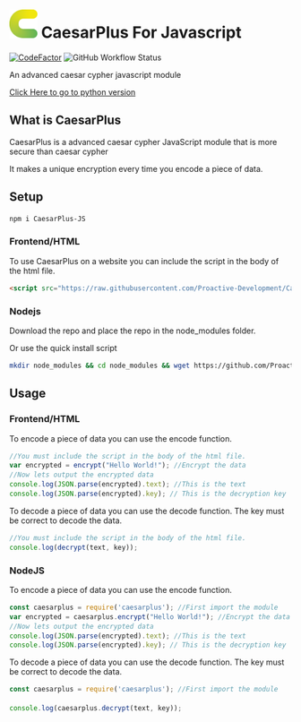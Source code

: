 # <img src="https://raw.githubusercontent.com/Proactive-Development/Logos/main/CaesarPlus/CaesarPlusJS.png" width="50px"/> CaesarPlus For Javascript
[![CodeFactor](https://www.codefactor.io/repository/github/proactive-development/caesarplus-js/badge)](https://www.codefactor.io/repository/github/proactive-development/caesarplus-js)
![GitHub Workflow Status](https://img.shields.io/github/workflow/status/Proactive-Development/CaesarPlus-JS/Node.js%20CI?style=flat)

An advanced caesar cypher javascript module

[Click Here to go to python version](https://github.com/Proactive-Development/CaesarPlus)
## What is CaesarPlus
CaesarPlus is a advanced caesar cypher JavaScript module that is more secure than caesar cypher 

It makes a unique encryption every time you encode a piece of data.

## Setup


```bash
npm i CaesarPlus-JS
```
### Frontend/HTML
To use CaesarPlus on a website you can include the script in the body of the html file.

```html
<script src="https://raw.githubusercontent.com/Proactive-Development/CaesarPlus-JS/main/src/web/caesarplus.js" async></script>
```

### Nodejs
Download the repo and place the repo in the node_modules folder.

Or use the quick install script

```bash
mkdir node_modules && cd node_modules && wget https://github.com/Proactive-Development/CaesarPlus-JS/archive/refs/heads/main.zip && unzip main.zip && rm main.zip && mv CaesarPlus-JS-main CaesarPlus 
```

## Usage

### Frontend/HTML

To encode a piece of data you can use the encode function.

```js
//You must include the script in the body of the html file.
var encrypted = encrypt("Hello World!"); //Encrypt the data
//Now lets output the encrypted data
console.log(JSON.parse(encrypted).text); //This is the text
console.log(JSON.parse(encrypted).key); // This is the decryption key
```
To decode a piece of data you can use the decode function. The key must be correct to decode the data.

```js
//You must include the script in the body of the html file.
console.log(decrypt(text, key));
```


### NodeJS
To encode a piece of data you can use the encode function.

```js
const caesarplus = require('caesarplus'); //First import the module
var encrypted = caesarplus.encrypt("Hello World!"); //Encrypt the data
//Now lets output the encrypted data
console.log(JSON.parse(encrypted).text); //This is the text
console.log(JSON.parse(encrypted).key); // This is the decryption key
```
To decode a piece of data you can use the decode function. The key must be correct to decode the data.

```js
const caesarplus = require('caesarplus'); //First import the module

console.log(caesarplus.decrypt(text, key));
```


